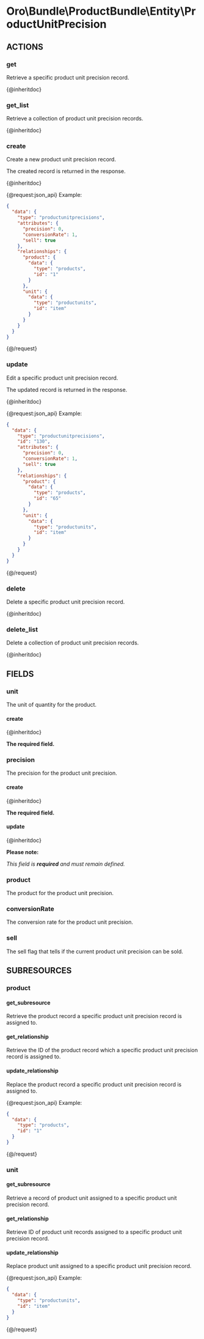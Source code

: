 # Oro\Bundle\ProductBundle\Entity\ProductUnitPrecision

## ACTIONS

### get

Retrieve a specific product unit precision record.

{@inheritdoc}

### get_list

Retrieve a collection of product unit precision records.

{@inheritdoc}

### create

Create a new product unit precision record.

The created record is returned in the response.

{@inheritdoc}

{@request:json_api}
Example:

```JSON
{
  "data": {
    "type": "productunitprecisions",
    "attributes": {
      "precision": 0,
      "conversionRate": 1,
      "sell": true
    },
    "relationships": {
      "product": {
        "data": {
          "type": "products",
          "id": "1"
        }
      },
      "unit": {
        "data": {
          "type": "productunits",
          "id": "item"
        }
      }
    }
  }
}
```
{@/request}

### update

Edit a specific product unit precision record.

The updated record is returned in the response.

{@inheritdoc}

{@request:json_api}
Example:

```JSON
{
  "data": {
    "type": "productunitprecisions",
    "id": "130",
    "attributes": {
      "precision": 0,
      "conversionRate": 1,
      "sell": true
    },
    "relationships": {
      "product": {
        "data": {
          "type": "products",
          "id": "65"
        }
      },
      "unit": {
        "data": {
          "type": "productunits",
          "id": "item"
        }
      }
    }
  }
}
```
{@/request}

### delete

Delete a specific product unit precision record.

{@inheritdoc}

### delete_list

Delete a collection of product unit precision records.

{@inheritdoc}

## FIELDS

### unit

The unit of quantity for the product.

#### create

{@inheritdoc}

**The required field.**

### precision

The precision for the product unit precision.

#### create

{@inheritdoc}

**The required field.**

#### update

{@inheritdoc}

**Please note:**

*This field is **required** and must remain defined.*

### product

The product for the product unit precision.

### conversionRate

The conversion rate for the product unit precision.

### sell

The sell flag that tells if the current product unit precision can be sold.

## SUBRESOURCES

### product 

#### get_subresource

Retrieve the product record a specific product unit precision record is assigned to.

#### get_relationship

Retrieve the ID of the product record which a specific product unit precision record is assigned to.

#### update_relationship

Replace the product record a specific product unit precision record is assigned to.

{@request:json_api}
Example:

```JSON
{
  "data": {
    "type": "products",
    "id": "1"
  }
}
```
{@/request}

### unit 

#### get_subresource

Retrieve a record of product unit assigned to a specific product unit precision record.

#### get_relationship

Retrieve ID of product unit records assigned to a specific product unit precision record.

#### update_relationship

Replace product unit assigned to a specific product unit precision record.

{@request:json_api}
Example:

```JSON
{
  "data": {
    "type": "productunits",
    "id": "item"
  }
}
```
{@/request}
